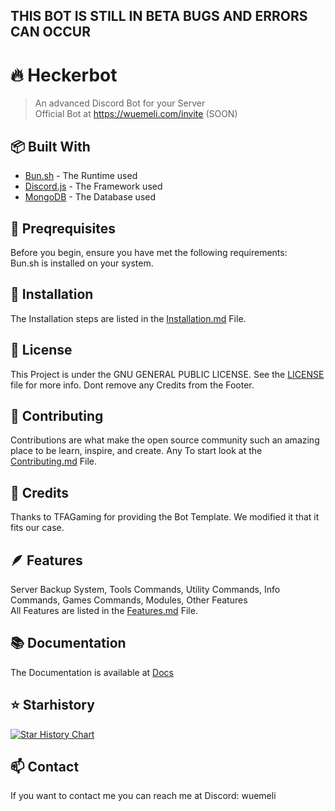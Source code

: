 ## THIS BOT IS STILL IN BETA BUGS AND ERRORS CAN OCCUR

# 🔥 Heckerbot
> An advanced Discord Bot for your Server <br>
> Official Bot at https://wuemeli.com/invite (SOON)

## 📦 Built With
- [Bun.sh](https://bun.sh) - The Runtime used
- [Discord.js](https://discord.js.org) - The Framework used
- [MongoDB](https://mongodb.com) - The Database used

## 🪺 Preqrequisites
Before you begin, ensure you have met the following requirements: <br>
Bun.sh is installed on your system.  <br>

## 🚀 Installation
The Installation steps are listed in the [Installation.md](docs/installation.md) File.

## 📰 License
This Project is under the GNU GENERAL PUBLIC LICENSE. See the [LICENSE](LICENSE) file for more info.
Dont remove any Credits from the Footer.

## 📜 Contributing
Contributions are what make the open source community such an amazing place to be learn, inspire, and create. Any
To start look at the [Contributing.md](CONTRIBUTING.md) File.

## 📝 Credits
Thanks to TFAGaming for providing the Bot Template. We modified it that it fits our case.

## 🪶 Features
Server Backup System, Tools Commands, Utility Commands, Info Commands, Games Commands, Modules, Other Features <br>
All Features are listed in the [Features.md](docs/features.md) File.

## 📚 Documentation
The Documentation is available at [Docs](docs/README.md)

## ⭐ Starhistory
[![Star History Chart](https://api.star-history.com/svg?repos=Wuemeli/Heckerbot&type=Date)](https://star-history.com/#Wuemeli/Heckerbot&Date)

## 📫 Contact
If you want to contact me you can reach me at Discord: wuemeli


